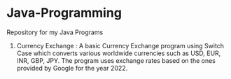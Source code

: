 # Java-Programming
Repository for my Java Programs

1. Currency Exchange : A basic Currency Exchange program using Switch Case which converts various worldwide currencies such as USD, EUR, INR, GBP, JPY. The program uses exchange rates based on the ones provided by Google for the year 2022.
